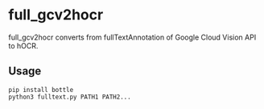 full_gcv2hocr
====
full_gcv2hocr converts from fullTextAnnotation of Google Cloud Vision API to hOCR.

## Usage
```
pip install bottle
python3 fulltext.py PATH1 PATH2...
```
